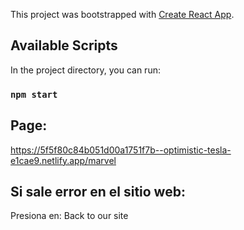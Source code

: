 This project was bootstrapped with [Create React App](https://github.com/facebook/create-react-app).

## Available Scripts

In the project directory, you can run:

### `npm start`

## Page:
https://5f5f80c84b051d00a1751f7b--optimistic-tesla-e1cae9.netlify.app/marvel

## Si sale error en el sitio web:
Presiona en:  Back to our site
